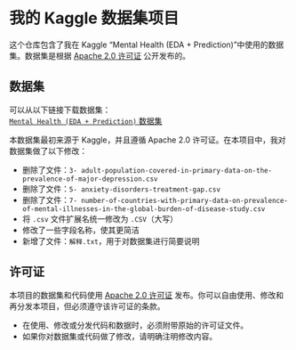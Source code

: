 # 我的 Kaggle 数据集项目

这个仓库包含了我在 Kaggle “Mental Health (EDA + Prediction)”中使用的数据集。数据集是根据 [Apache 2.0 许可证](https://opensource.org/licenses/Apache-2.0) 公开发布的。

## 数据集

可以从以下链接下载数据集：  
[`Mental Health (EDA + Prediction)` 数据集](https://www.kaggle.com/code/imtkaggleteam/mental-health-eda-prediction/notebook)

本数据集最初来源于 Kaggle，并且遵循 Apache 2.0 许可证。在本项目中，我对数据集做了以下修改：

- 删除了文件：`3- adult-population-covered-in-primary-data-on-the-prevalence-of-major-depression.csv`
- 删除了文件：`5- anxiety-disorders-treatment-gap.csv`
- 删除了文件：`7- number-of-countries-with-primary-data-on-prevalence-of-mental-illnesses-in-the-global-burden-of-disease-study.csv`
- 将 `.csv` 文件扩展名统一修改为 `.CSV`（大写）
- 修改了一些字段名称，使其更简洁
- 新增了文件：`解释.txt`，用于对数据集进行简要说明

## 许可证

本项目的数据集和代码使用 [Apache 2.0 许可证](https://opensource.org/licenses/Apache-2.0) 发布。你可以自由使用、修改和再分发本项目，但必须遵守该许可证的条款。

- 在使用、修改或分发代码和数据时，必须附带原始的许可证文件。
- 如果你对数据集或代码做了修改，请明确注明修改内容。
